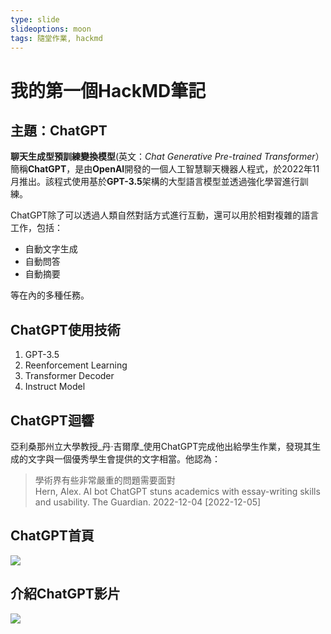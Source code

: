 ```yaml
---
type: slide
slideoptions: moon
tags: 隨堂作業, hackmd
---
```


我的第一個HackMD筆記
=============

[ ](#主題：ChatGPT "主題：ChatGPT")主題：ChatGPT
---------------------------------------

**聊天生成型預訓練變換模型**(英文：_Chat Generative Pre-trained Transformer_）簡稱**ChatGPT**，是由**OpenAI**開發的一個人工智慧聊天機器人程式，於2022年11月推出。該程式使用基於**GPT-3.5**架構的大型語言模型並透過強化學習進行訓練。

ChatGPT除了可以透過人類自然對話方式進行互動，還可以用於相對複雜的語言工作，包括：

-   自動文字生成
-   自動問答
-   自動摘要

等在內的多種任務。

[ ](#ChatGPT使用技術 "ChatGPT使用技術")ChatGPT使用技術
------------------------------------------

1.  GPT-3.5
2.  Reenforcement Learning
3.  Transformer Decoder
4.  Instruct Model

[ ](#ChatGPT迴響 "ChatGPT迴響")ChatGPT迴響
------------------------------------

亞利桑那州立大學教授_丹·吉爾摩_使用ChatGPT完成他出給學生作業，發現其生成的文字與一個優秀學生會提供的文字相當。他認為：

> 學術界有些非常嚴重的問題需要面對  
> Hern, Alex. AI bot ChatGPT stuns academics with essay-writing skills and usability. The Guardian. 2022-12-04 \[2022-12-05\]

[ ](#ChatGPT首頁 "ChatGPT首頁")ChatGPT首頁
------------------------------------

![](https://i.imgur.com/gKAbsS7.png)

[ ](#介紹ChatGPT影片 "介紹ChatGPT影片")介紹ChatGPT影片
------------------------------------------

![](https://img.youtube.com/vi/WizoCwjEKsg/hqdefault.jpg)
